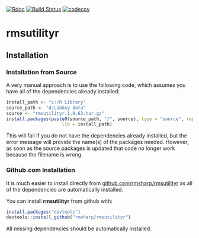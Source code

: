 
[![Rdoc](http://www.rdocumentation.org/badges/version/roxygen2)](http://www.rdocumentation.org/packages/roxygen2) [![Build Status](https://travis-ci.org/rmsharp/rmsutilityr.svg?branch=master)](https://travis-ci.org/rmsharp/rmsutilityr) [![codecov](https://codecov.io/gh/rmsharp/rmsutilityr/branch/master/graph/badge.svg)](https://codecov.io/gh/rmsharp/rmsutilityr)

<!-- README.md is generated from README.Rmd. Please edit that file -->
rmsutilityr
===========

Installation
------------

### Installation from Source

A very manual approach is to use the following code, which assumes you have all of the dependencies already installed:

``` r
install_path <- "c:/R Library"
source_path <- "d:Labkey data"
source <- "rmsutilityr.1.0.63.tar.gz"
install.packages(paste0(source_path, "/", source), type = "source", repos = NULL,
                     lib = install_path)
```

This will fail if you do not have the dependencies already installed, but the error message will provide the name(s) of the packages needed. However, as soon as the source packages is updated that code no longer work because the filename is wrong.

### Github.com Installation

It is much easier to install directly from [github.com/rmsharp/rmsutilityr](https://github.com/rmsharp/rmsutilityr) as all of the dependencies are automatically installed.

You can install **rmsutilityr** from github with:

``` r
install.packages("devtools")
devtools::install_github("rmsharp/rmsutilityr")
```

All missing dependencies should be automatically installed.

